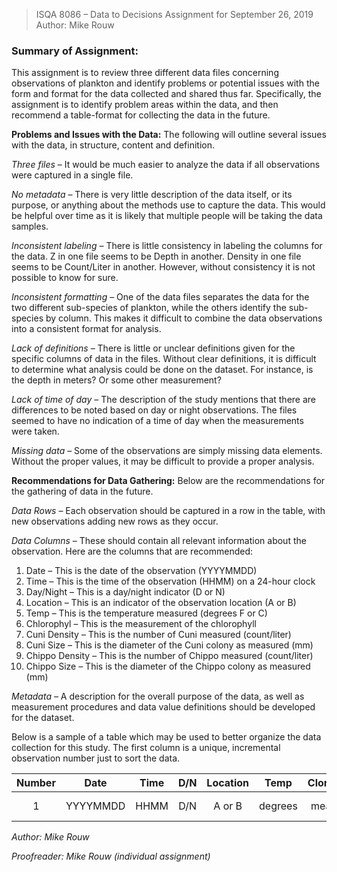> ISQA 8086 – Data to Decisions
> Assignment for September 26, 2019
> Author:  Mike Rouw

### Summary of Assignment:  
This assignment is to review three different data files concerning observations of plankton and identify problems or potential issues with the form and format for the data collected and shared thus far.  Specifically, the assignment is to identify problem areas within the data, and then recommend a table-format for collecting the data in the future.

**Problems and Issues with the Data:**
The following will outline several issues with the data, in structure, content and definition.

*Three files* – It would be much easier to analyze the data if all observations were captured in a single file.

*No metadata* – There is very little description of the data itself, or its purpose, or anything about the methods use to capture the data.  This would be helpful over time as it is likely that multiple people will be taking the data samples.

*Inconsistent labeling* – There is little consistency in labeling the columns for the data.  Z in one file seems to be Depth in another.  Density in one file seems to be Count/Liter in another.  However, without consistency it is not possible to know for sure.

*Inconsistent formatting* – One of the data files separates the data for the two different sub-species of plankton, while the others identify the sub-species by column.  This makes it difficult to combine the data observations into a consistent format for analysis.

*Lack of definitions* – There is little or unclear definitions given for the specific columns of data in the files.  Without clear definitions, it is difficult to determine what analysis could be done on the dataset.  For instance, is the depth in meters?  Or some other measurement?

*Lack of time of day* – The description of the study mentions that there are differences to be noted based on day or night observations.  The files seemed to have no indication of a time of day when the measurements were taken.

*Missing data* – Some of the observations are simply missing data elements.  Without the proper values, it may be difficult to provide a proper analysis.

**Recommendations for Data Gathering:**
Below are the recommendations for the gathering of data in the future.

*Data Rows* – Each observation should be captured in a row in the table, with new observations adding new rows as they occur.

*Data Columns* – These should contain all relevant information about the observation.  Here are the columns that are recommended:
1. Date – This is the date of the observation (YYYYMMDD)
2. Time – This is the time of the observation (HHMM) on a 24-hour clock
3. Day/Night – This is a day/night indicator (D or N)
4. Location – This is an indicator of the observation location (A or B)
5. Temp – This is the temperature measured (degrees F or C)
6. Chlorophyl – This is the measurement of the chlorophyll
7. Cuni Density – This is the number of Cuni measured (count/liter)
8. Cuni Size – This is the diameter of the Cuni colony as measured (mm)
9. Chippo Density – This is the number of Chippo measured (count/liter)
10. Chippo Size – This is the diameter of the Chippo colony as measured (mm)

*Metadata* – A description for the overall purpose of the data, as well as measurement procedures and data value definitions should be developed for the dataset.

Below is a sample of a table which may be used to better organize the data collection for this study.  The first column is a unique, incremental observation number just to sort the data.

| Number | Date | Time | D/N | Location | Temp | Clorophyl | CuniDensity | CuniSize | ChippoDensity | ChippoSize |
|:------:|:--------:|:----:|:---:|:--------:|:-------:|:---------:|:-----------:|:--------:|:-------------:|:----------:|
| 1 | YYYYMMDD | HHMM | D/N | A or B | degrees | measure | count/L | mm diameter | count/L | mm diameter |

*Author: Mike Rouw*

*Proofreader: Mike Rouw (individual assignment)*

